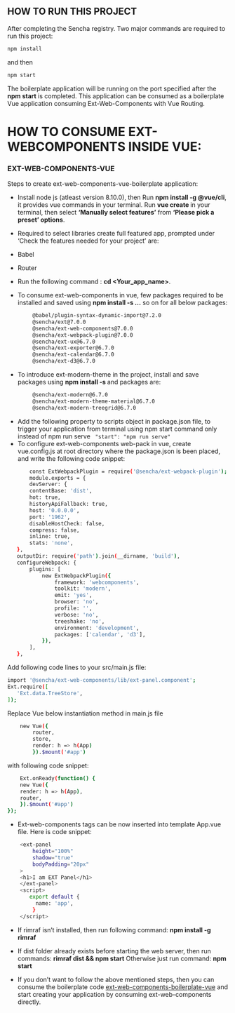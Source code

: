 

## HOW TO RUN THIS PROJECT

After completing the Sencha registry. Two major commands are required to run this project:

```sh
npm install
```

and then
```sh
npm start
```
The boilerplate application will be running on the port specified after the **npm start** is completed.
This application can be consumed as a boilerplate Vue application consuming Ext-Web-Components with Vue Routing.

# HOW TO CONSUME EXT-WEBCOMPONENTS INSIDE VUE:


### EXT-WEB-COMPONENTS-VUE
Steps to create ext-web-components-vue-boilerplate application:

- Install node js (atleast version 8.10.0), then Run **npm install -g @vue/cli**, it provides vue commands in your terminal.
Run **vue create <app-name>** in your terminal, then select  **‘Manually select features’** from **‘Please pick a preset’ options**.

- Required to select libraries create full featured app, prompted under  ‘Check the features needed for your project’ are:

 - Babel
- Router
- Run the following command : **cd <Your_app_name>**.
- To consume ext-web-components in vue, few packages required to be installed and saved using  **npm install -s <package-name1><space><package-name2>...** so on for all below packages:
```sh
		@babel/plugin-syntax-dynamic-import@7.2.0
   		@sencha/ext@7.0.0
        @sencha/ext-web-components@7.0.0
   		@sencha/ext-webpack-plugin@7.0.0
		@sencha/ext-ux@6.7.0
		@sencha/ext-exporter@6.7.0
        @sencha/ext-calendar@6.7.0
		@sencha/ext-d3@6.7.0
```

- To introduce ext-modern-theme in the project, install and save packages using **npm install -s <package-names>** and packages are:
```sh
		@sencha/ext-modern@6.7.0
   		@sencha/ext-modern-theme-material@6.7.0
   		@sencha/ext-modern-treegrid@6.7.0
  ```
-  Add the following property to scripts object in package.json file, to trigger your application from  terminal using npm start command only instead of npm run serve
		```  "start": "npm run serve"
        ```
- To configure ext-web-components web-pack in vue, create vue.config.js at root directory where the package.json is been placed, and write the following code snippet:
```sh
	   const ExtWebpackPlugin = require('@sencha/ext-webpack-plugin');
       module.exports = {
       devServer: {
       contentBase: 'dist',
       hot: true,
       historyApiFallback: true,
       host: '0.0.0.0',
       port: '1962',
       disableHostCheck: false,
       compress: false,
       inline: true,
       stats: 'none',
   },
   outputDir: require('path').join(__dirname, 'build'),
   configureWebpack: {
       plugins: [
           new ExtWebpackPlugin({
               framework: 'webcomponents',
               toolkit: 'modern',
               emit: 'yes',
               browser: 'no',
               profile: '',
               verbose: 'no',
               treeshake: 'no',
               environment: 'development',
               packages: ['calendar', 'd3'],
           }),
       ],
   },
```
Add following code lines to your src/main.js file:

```sh     
import '@sencha/ext-web-components/lib/ext-panel.component';
Ext.require([
   'Ext.data.TreeStore',
]);
```

Replace Vue below instantiation method in main.js file
```sh
    new Vue({
        router,
        store,
        render: h => h(App)
        }).$mount('#app')
```               
with following code snippet:
```sh
	Ext.onReady(function() {
    new Vue({
    render: h => h(App),
    router,
    }).$mount('#app')
});
```
- Ext-web-components tags can be now inserted into template App.vue file. Here is code snippet:
```sh
    <ext-panel
        height="100%"
        shadow="true"
        bodyPadding="20px"
    >
    <h1>I am EXT Panel</h1>
    </ext-panel>
	<script>
	   export default {
         name: 'app',
        }
    </script>
```
- If rimraf isn’t installed, then run following command:
	**npm install -g rimraf**
- If dist folder already exists before starting the web server, then run commands:
  **rimraf dist &&  npm start**
     Otherwise just run command:
     **npm start**

- If you don’t want to follow the above mentioned steps, then you can consume the boilerplate code [ext-web-components-boilerplate-vue](https://github.com/sencha/ext-web-components/tree/ext-components-7.0.x/packages/ext-web-components-vue-boilerplate) and start creating your application by consuming ext-web-components directly.
